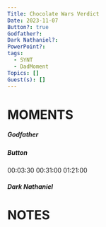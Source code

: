 ```yaml
---
Title: Chocolate Wars Verdict
Date: 2023-11-07
Button?: true
Godfather?: 
Dark Nathaniel?: 
PowerPoint?: 
tags:
  - SYNT
  - DadMoment
Topics: []
Guest(s): []
---
```

# MOMENTS
##### Godfather

##### Button
00:03:30
00:31:00
01:21:00
##### Dark Nathaniel

# NOTES
